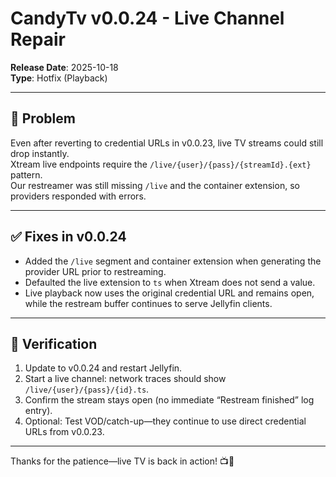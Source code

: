# CandyTv v0.0.24 - Live Channel Repair

**Release Date**: 2025-10-18  
**Type**: Hotfix (Playback)

---

## 🎯 Problem

Even after reverting to credential URLs in v0.0.23, live TV streams could still drop instantly.  
Xtream live endpoints require the `/live/{user}/{pass}/{streamId}.{ext}` pattern.  
Our restreamer was still missing `/live` and the container extension, so providers responded with errors.

---

## ✅ Fixes in v0.0.24

- Added the `/live` segment and container extension when generating the provider URL prior to restreaming.
- Defaulted the live extension to `ts` when Xtream does not send a value.
- Live playback now uses the original credential URL and remains open, while the restream buffer continues to serve Jellyfin clients.

---

## 🧪 Verification

1. Update to v0.0.24 and restart Jellyfin.
2. Start a live channel: network traces should show `/live/{user}/{pass}/{id}.ts`.
3. Confirm the stream stays open (no immediate “Restream finished” log entry).
4. Optional: Test VOD/catch-up—they continue to use direct credential URLs from v0.0.23.

---

Thanks for the patience—live TV is back in action! 📺🚀
